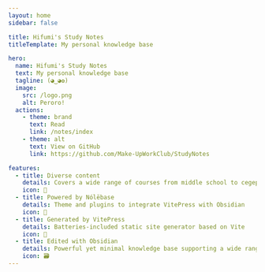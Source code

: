 ```yaml
---
layout: home
sidebar: false

title: Hifumi's Study Notes
titleTemplate: My personal knowledge base

hero:
  name: Hifumi's Study Notes
  text: My personal knowledge base
  tagline: (◕‿◕✿)
  image:
    src: /logo.png
    alt: Peroro!
  actions:
    - theme: brand
      text: Read
      link: /notes/index
    - theme: alt
      text: View on GitHub
      link: https://github.com/Make-UpWorkClub/StudyNotes

features:
  - title: Diverse content
    details: Covers a wide range of courses from middle school to cegep and other topics
    icon: 🌈
  - title: Powered by Nólëbase
    details: Theme and plugins to integrate VitePress with Obsidian
    icon: 📃
  - title: Generated by VitePress
    details: Batteries-included static site generator based on Vite
    icon: 🚀
  - title: Edited with Obsidian
    details: Powerful yet minimal knowledge base supporting a wide range of plugins
    icon: 🗃
---
```


<HomePage />
